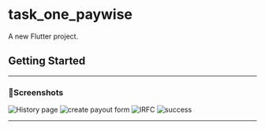 # task_one_paywise

A new Flutter project.

## Getting Started

<!-- This project is a starting point for a Flutter application.

A few resources to get you started if this is your first Flutter project:

- [Lab: Write your first Flutter app](https://docs.flutter.dev/get-started/codelab)
- [Cookbook: Useful Flutter samples](https://docs.flutter.dev/cookbook)

For help getting started with Flutter development, view the
[online documentation](https://docs.flutter.dev/), which offers tutorials,
samples, guidance on mobile development, and a full API reference. -->

---
### 🔐Screenshots

<!-- ![Create Payout Screen](screenshots/mobile_login.png)  
![IFSC length 11 validation](screenshots/login_tab.png)
![Amount  validation](screenshots/login_tab.png)
![success snakbar](screenshots/login_tab.png) -->
![History page](screenshots/history.png)
![create payout form](screenshots/form.jpeg)
![IRFC](screenshots/irfc.jpeg)
![success](screenshots/success.jpeg)

---